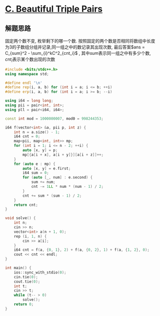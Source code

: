 # [C. Beautiful Triple Pairs](https://codeforces.com/problemset/problem/1974/C)

## 解题思路

固定两个数不变, 枚举剩下的哪一个数. 按照固定的两个数是否相同将数组中长度为3的子数组分组并记录,同一组之中的数记录其出现次数, 最后答案$ans = C_{sum}^2 - \sum_{i}^kC^2_{cnt_i}$ , 其中$sum$表示同一组之中有多少个数, $cnt_i$表示某个数出现的次数

```cpp
#include <bits/stdc++.h>
using namespace std;

#define endl '\n'
#define rep(i, a, b) for (int i = a; i <= b; ++i)
#define erp(i, a, b) for (int i = a; i >= b; --i)

using i64 = long long;
using pii = pair<int, int>;
using pll = pair<i64, i64>;

const int mod = 1000000007, mod0 = 998244353;

i64 f(vector<int> &a, pii p, int z) {
    int n = a.size() - 1;
    i64 cnt = 0;
    map<pii, map<int, int>> mp;
    for (int i = 1; i <= n - 2; ++i) {
        auto [x, y] = p;
        mp[{a[i + x], a[i + y]}][a[i + z]]++;
    }
    for (auto e : mp) {
        auto [x, y] = e.first;
        i64 sum = 0;
        for (auto [_, num] : e.second) {
            sum += num;
            cnt -= 1LL * num * (num - 1) / 2;
        }
        cnt += sum * (sum - 1) / 2;
    }
    return cnt;
}

void solve() {
    int n;
    cin >> n;
    vector<int> a(n + 1, 0);
    rep (i, 1, n) {
        cin >> a[i];
    }
    i64 cnt = f(a, {0, 1}, 2) + f(a, {0, 2}, 1) + f(a, {1, 2}, 0);
    cout << cnt << endl;
}

int main() {
    ios::sync_with_stdio(0);
    cin.tie(0);
    cout.tie(0);
    int t;
    cin >> t;
    while (t-- > 0)
        solve();
    return 0;
}
```